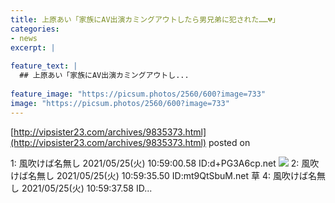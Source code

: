 ```yaml
---
title: 上原あい「家族にAV出演カミングアウトしたら男兄弟に犯された……💔」
categories:
- news
excerpt: |
  
feature_text: |
  ## 上原あい「家族にAV出演カミングアウトし...
  
feature_image: "https://picsum.photos/2560/600?image=733"
image: "https://picsum.photos/2560/600?image=733"
---
```


[http://vipsister23.com/archives/9835373.html](http://vipsister23.com/archives/9835373.html)
posted on 

<!--more-->

1: 風吹けば名無し 2021/05/25(火) 10:59:00.58 ID:d+PG3A6cp.net ![](https://livedoor.blogimg.jp/vipsister23/imgs/6/3/632fc5dd.jpg) 2: 風吹けば名無し 2021/05/25(火) 10:59:35.50 ID:mt9QtSbuM.net 草 4: 風吹けば名無し 2021/05/25(火) 10:59:37.58 ID...
